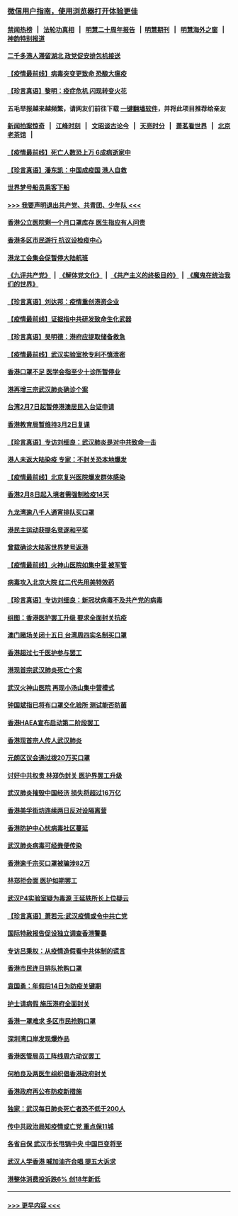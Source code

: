 ### [微信用户指南，使用浏览器打开体验更佳](https://github.com/gfw-breaker/banned-news1/blob/master/indexes/wechat-guide.md?t=0)
#### [禁闻热榜](热点新闻.md?t=0)  &nbsp;&nbsp;|&nbsp;&nbsp; [法轮功真相](https://github.com/gfw-breaker/truth/blob/master/README.md?t=0) &nbsp;&nbsp;|&nbsp;&nbsp; [明慧二十周年报告](https://github.com/gfw-breaker/mh-reports/blob/master/README.md?t=0) &nbsp;&nbsp;|&nbsp;&nbsp;[明慧期刊](https://github.com/gfw-breaker/mh-qikan) &nbsp;&nbsp;|&nbsp;&nbsp; [明慧海外之窗](https://github.com/gfw-breaker/mh-news/blob/master/README.md?t=0) &nbsp;&nbsp;|&nbsp;&nbsp; [神韵特别报道](https://github.com/gfw-breaker/mh-news/blob/master/shenyun.md?t=0)
#### [二千多港人滞留湖北 政党促安排包机接送](../pages/nsc415/n11859831.md?t=02110955) 
#### [【疫情最前线】病毒突变更致命 恐酿大瘟疫](../pages/nsc415/n11859604.md?t=02110955) 
#### [【珍言真语】黎明：疫症危机 闪现转变火花](../pages/nsc415/n11859199.md?t=02110955) 
#### 五毛举报越来越频繁，请网友们前往下载 [一键翻墙软件](https://github.com/gfw-breaker/ssr-accounts)，并将此项目推荐给亲友
#### [新闻拍案惊奇](https://github.com/gfw-breaker/banned-news1/blob/master/pages/link4.md) &nbsp;&nbsp;|&nbsp;&nbsp; [江峰时刻](https://github.com/gfw-breaker/banned-news1/blob/master/pages/link4.md) &nbsp;&nbsp;|&nbsp;&nbsp; [文昭谈古论今](https://github.com/gfw-breaker/banned-news1/blob/master/pages/link4.md) &nbsp;&nbsp;|&nbsp;&nbsp; [天亮时分](https://github.com/gfw-breaker/banned-news1/blob/master/pages/link4.md) &nbsp;&nbsp;|&nbsp;&nbsp; [萧茗看世界](https://github.com/gfw-breaker/banned-news1/blob/master/pages/link4.md) &nbsp;&nbsp;|&nbsp;&nbsp; [北京老茶馆](https://github.com/gfw-breaker/banned-news1/blob/master/pages/link4.md) &nbsp;&nbsp;|&nbsp;&nbsp; 
#### [【疫情最前线】死亡人数恐上万 6成病逝家中](../pages/nsc415/n11856687.md?t=02110955) 
#### [【珍言真语】潘东凯：中国成疫国 港人自救](../pages/nsc415/n11856962.md?t=02110955) 
#### [世界梦号船员乘客下船](../pages/nsc415/n11856883.md?t=02110955) 
#### [>>> 我要声明退出共产党、共青团、少年队 <<<](https://github.com/begood0513/goodnews/blob/master/quit/letter.md) 
#### [香港公立医院剩一个月口罩库存 医生指应有人问责](../pages/nsc415/n11856875.md?t=02110955) 
#### [香港多区市民游行 抗议设检疫中心](../pages/nsc415/n11856866.md?t=02110955) 
#### [港龙工会集会促暂停大陆航班](../pages/nsc415/n11856840.md?t=02110955) 
#### [《九评共产党》](https://github.com/begood0513/9ping.md/blob/master/README.md) &nbsp;|&nbsp; [《解体党文化》](../../../../jtdwh.md/blob/master/README.md)  &nbsp;|&nbsp; [《共产主义的终极目的》](../../../../gczydzjmd.md/blob/master/README.md) &nbsp;|&nbsp; [《魔鬼在统治我们的世界》](../../../../mgztzwmdsj.md/blob/master/README.md) 
#### [【珍言真语】刘达邦：疫情重创港资企业](../pages/nsc415/n11854274.md?t=02110955) 
#### [【疫情最前线】证据指中共研发致命生化武器](../pages/nsc415/n11853087.md?t=02110955) 
#### [【珍言真语】吴明德：港府应提取储备救急](../pages/nsc415/n11852734.md?t=02110955) 
#### [【疫情最前线】武汉实验室抢专利不慎泄密](../pages/nsc415/n11850310.md?t=02110955) 
#### [香港口罩不足 医学会指至少十诊所暂停业](../pages/nsc415/n11850301.md?t=02110955) 
#### [港再增三宗武汉肺炎确诊个案](../pages/nsc415/n11850328.md?t=02110955) 
#### [台湾2月7日起暂停港澳居民入台证申请](../pages/nsc415/n11850304.md?t=02110955) 
#### [香港教育局暂维持3月2日复课](../pages/nsc415/n11850260.md?t=02110955) 
#### [【珍言真语】专访刘细良：武汉肺炎是对中共致命一击](../pages/nsc415/n11849934.md?t=02110955) 
#### [港人未返大陆染疫 专家：不封关恐本地爆发](../pages/nsc415/n11848021.md?t=02110955) 
#### [【疫情最前线】北京复兴医院爆发群体感染](../pages/nsc415/n11847626.md?t=02110955) 
#### [香港2月8日起入境者需强制检疫14天](../pages/nsc415/n11847658.md?t=02110955) 
#### [九龙湾逾八千人通宵排队买口罩](../pages/nsc415/n11847647.md?t=02110955) 
#### [港民主运动获提名竞逐和平奖](../pages/nsc415/n11847633.md?t=02110955) 
#### [曾载确诊大陆客世界梦号返港](../pages/nsc415/n11847608.md?t=02110955) 
#### [【疫情最前线】火神山医院如集中营 被军管](../pages/nsc415/n11847524.md?t=02110955) 
#### [病毒攻入北京大院 红二代先用美特效药](../pages/nsc415/n11847427.md?t=02110955) 
#### [【珍言真语】专访刘细良：新冠状病毒不及共产党的病毒](../pages/nsc415/n11847164.md?t=02110955) 
#### [组图：香港医护罢工升级 要求全面封关抗疫](../pages/nsc415/n11844107.md?t=02110955) 
#### [澳门赌场关闭十五日 台湾周四实名制买口罩](../pages/nsc415/n11845083.md?t=02110955) 
#### [香港超过七千医护参与罢工](../pages/nsc415/n11845051.md?t=02110955) 
#### [港现首宗武汉肺炎死亡个案](../pages/nsc415/n11844998.md?t=02110955) 
#### [武汉火神山医院 再现小汤山集中营模式](../pages/nsc415/n11844763.md?t=02110955) 
#### [钟国斌指已将布口罩交化验所 测试能否防菌](../pages/nsc415/n11842783.md?t=02110955) 
#### [香港HAEA宣布启动第二阶段罢工](../pages/nsc415/n11842723.md?t=02110955) 
#### [香港现首宗人传人武汉肺炎](../pages/nsc415/n11842766.md?t=02110955) 
#### [元朗区议会通过拨20万买口罩](../pages/nsc415/n11842754.md?t=02110955) 
#### [讨好中共权贵 林郑伪封关 医护界罢工升级](../pages/nsc415/n11842359.md?t=02110955) 
#### [武汉肺炎摧毁中国经济 损失将超过16万亿](../pages/nsc415/n11839723.md?t=02110955) 
#### [香港美孚街坊连续两日反对设隔离营](../pages/nsc415/n11839962.md?t=02110955) 
#### [香港防护中心忧病毒社区蔓延](../pages/nsc415/n11839933.md?t=02110955) 
#### [武汉肺炎病毒可经粪便传染](../pages/nsc415/n11839939.md?t=02110955) 
#### [香港逾千宗买口罩被骗涉82万](../pages/nsc415/n11839914.md?t=02110955) 
#### [林郑拒会面 医护如期罢工](../pages/nsc415/n11839892.md?t=02110955) 
#### [武汉P4实验室疑为毒源 王延轶所长上位疑云](../pages/nsc415/n11835543.md?t=02110955) 
#### [【珍言真语】萧若元:武汉疫情或令中共亡党](../pages/nsc415/n11829394.md?t=02110955) 
#### [国际特赦报告促设独立调查香港警暴](../pages/nsc415/n11833845.md?t=02110955) 
#### [专访吕秉权：从疫情造假看中共体制的谎言](../pages/nsc415/n11833813.md?t=02110955) 
#### [香港市民连日排队抢购口罩](../pages/nsc415/n11833794.md?t=02110955) 
#### [袁国勇：年假后14日为防疫关键期](../pages/nsc415/n11831088.md?t=02110955) 
#### [护士请病假 施压港府全面封关](../pages/nsc415/n11831030.md?t=02110955) 
#### [香港一罩难求 多区市民抢购口罩](../pages/nsc415/n11831002.md?t=02110955) 
#### [深圳湾口岸发现爆炸品](../pages/nsc415/n11828802.md?t=02110955) 
#### [香港医管局员工阵线周六动议罢工](../pages/nsc415/n11828762.md?t=02110955) 
#### [何柏良及两医生组织倡香港政府封关](../pages/nsc415/n11828749.md?t=02110955) 
#### [香港政府再公布防疫新措施](../pages/nsc415/n11828716.md?t=02110955) 
#### [独家：武汉每日肺炎死亡者恐不低于200人](../pages/nsc415/n11828240.md?t=02110955) 
#### [传中共政治局知疫情或亡党 重点保11城](../pages/nsc415/n11828145.md?t=02110955) 
#### [各省自保 武汉市长甩锅中央 中国巨变将至](../pages/nsc415/n11828021.md?t=02110955) 
#### [武汉人学香港 喊加油齐合唱 提五大诉求](../pages/nsc415/n11827046.md?t=02110955) 
#### [港整体消费投诉跌6% 创18年新低](../pages/nsc415/n11817280.md?t=02110955) 

----
#### [ >>> 更早内容 <<< ](../indexes/nsc415-earlier.md)
